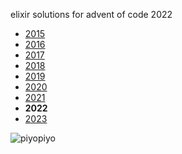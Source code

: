 elixir solutions for advent of code 2022

* [2015](https://github.com/thth/aoc_2015)
* [2016](https://github.com/thth/aoc_2016)
* [2017](https://github.com/thth/aoc_2017)
* [2018](https://github.com/thth/aoc_2018)
* [2019](https://github.com/thth/aoc_2019)
* [2020](https://github.com/thth/aoc_2020)
* [2021](https://github.com/thth/aoc_2021)
* __2022__
* [2023](https://github.com/thth/aoc_2023)

![piyopiyo](https://user-images.githubusercontent.com/7574985/205233314-de2b6818-0751-4783-9246-144545a81a76.png)
